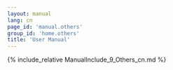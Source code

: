 ```yaml
---
layout: manual
lang: cn
page_id: 'manual.others'
group_id: 'home.others'
title: 'User Manual'
---
```

{% include_relative ManualInclude_9_Others_cn.md %}